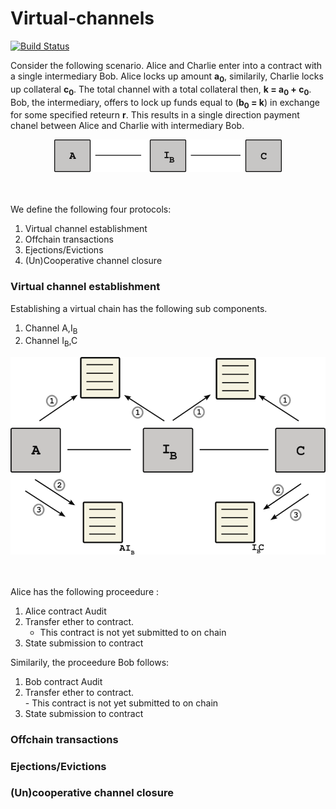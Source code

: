 # Virtual-channels

[![Build Status](https://travis-ci.org/paddys-pals/virtual-channels.svg?branch=master)](https://travis-ci.org/paddys-pals/virtual-channels)

Consider the following scenario. Alice and Charlie enter into a contract with a single intermediary Bob. Alice locks up amount **a<sub>0</sub>**, similarily, Charlie locks up collateral **c<sub>0</sub>**. The total channel   with a total collateral then, **k = a<sub>0</sub> + c<sub>0</sub>**. Bob, the intermediary, offers to lock up funds equal to (**b<sub>0</sub> = k**) in exchange for some specified reteurn **r**. This results in a single direction payment chanel between Alice and Charlie with intermediary Bob.

<center>
<img src="docs/images/overview.png">
</center>
<br></br>

We define the following four protocols:

1. Virtual channel establishment
2. Offchain transactions
3. Ejections/Evictions
4. (Un)Cooperative channel closure

### Virtual channel establishment
Establishing a virtual chain has the following sub components.
  1. Channel A,I<sub>B</sub>
  2. Channel I<sub>B</sub>,C  

  <center>
  <img src="docs/images/vchain_proc.png">
  </center>
  <br></br>

Alice has the following proceedure :
  1. Alice contract Audit
  2. Transfer ether to contract.  
     - This contract is not yet submitted to on chain
  3. State submission to contract

Similarily, the proceedure Bob follows:
  1. Bob contract Audit
  2. Transfer ether to contract.  
    - This contract is not yet submitted to on chain
  3. State submission to contract


### Offchain transactions

### Ejections/Evictions



### (Un)cooperative channel closure
